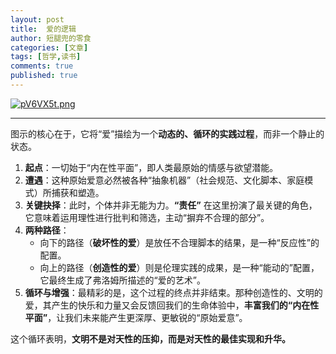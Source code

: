 ```yaml
---
layout: post
title:  爱的逻辑
author: 短腿兜的零食
categories: [文章]
tags: [哲学,读书]
comments: true
published: true
---
```

[![pV6VX5t.png](https://s21.ax1x.com/2025/08/27/pV6VX5t.png)](https://imgse.com/i/pV6VX5t)


---

图示的核心在于，它将“爱”描绘为一个**动态的、循环的实践过程**，而非一个静止的状态。

1.  **起点**：一切始于“内在性平面”，即人类最原始的情感与欲望潜能。
2.  **遭遇**：这种原始爱意必然被各种“抽象机器”（社会规范、文化脚本、家庭模式）所捕获和塑造。
3.  **关键抉择**：此时，个体并非无能为力。**“责任”** 在这里扮演了最关键的角色，它意味着运用理性进行批判和筛选，主动“摒弃不合理的部分”。
4.  **两种路径**：
    *   向下的路径（**破坏性的爱**）是放任不合理脚本的结果，是一种“反应性”的配置。
    *   向上的路径（**创造性的爱**）则是伦理实践的成果，是一种“能动的”配置，它最终生成了弗洛姆所描述的“爱的艺术”。
5.  **循环与增强**：最精彩的是，这个过程的终点并非结束。那种创造性的、文明的爱，其产生的快乐和力量又会反馈回我们的生命体验中，**丰富我们的“内在性平面”**，让我们未来能产生更深厚、更敏锐的“原始爱意”。

这个循环表明，**文明不是对天性的压抑，而是对天性的最佳实现和升华。** 